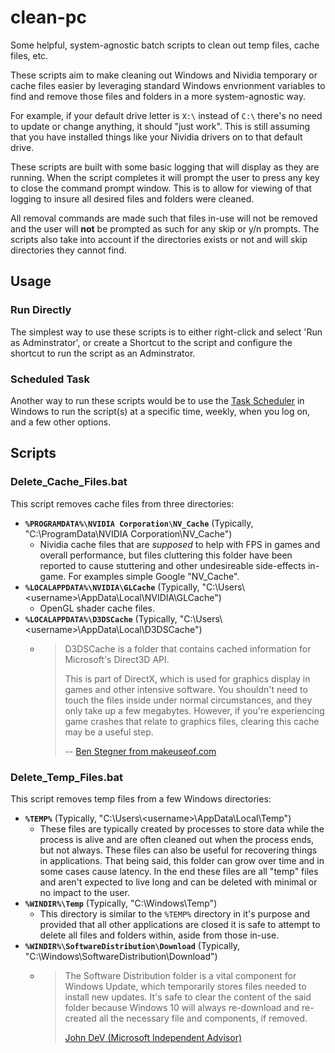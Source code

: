 # clean-pc
Some helpful, system-agnostic batch scripts to clean out temp files, cache files, etc. 

These scripts aim to make cleaning out Windows and Nividia temporary or cache files easier by leveraging standard Windows envrionment variables to find and remove those files and folders in a more system-agnostic way. 

For example, if your default drive letter is `X:\` instead of `C:\` there's no need to update or change anything, it should "just work". This is still assuming that you have installed things like your Nividia drivers on to that default drive. 

These scripts are built with some basic logging that will display as they are running. When the script completes it will prompt the user to press any key to close the command prompt window. This is to allow for viewing of that logging to insure all desired files and folders were cleaned. 

All removal commands are made such that files in-use will not be removed and the user will **not** be prompted as such for any skip or y/n prompts. The scripts also take into account if the directories exists or not and will skip directories they cannot find. 

## Usage

### Run Directly

The simplest way to use these scripts is to either right-click and select 'Run as Adminstrator', or create a Shortcut to the script and configure the shortcut to run the script as an Adminstrator. 

### Scheduled Task

Another way to run these scripts would be to use the [Task Scheduler](https://docs.microsoft.com/en-us/windows/win32/taskschd/using-the-task-scheduler) in Windows to run the script(s) at a specific time, weekly, when you log on, and a few other options.  

## Scripts

### Delete_Cache_Files.bat
This script removes cache files from three directories: 

- **`%PROGRAMDATA%\NVIDIA Corporation\NV_Cache`** (Typically, "C:\ProgramData\NVIDIA Corporation\NV_Cache")
    - Nividia cache files that are _supposed_ to help with FPS in games and overall performance, but files cluttering this folder have been reported to cause stuttering and other undesireable side-effects in-game. For examples simple Google "NV_Cache". 
- **`%LOCALAPPDATA%\NVIDIA\GLCache`** (Typically, "C:\Users\\<username\>\AppData\Local\NVIDIA\GLCache")
    - OpenGL shader cache files. 
- **`%LOCALAPPDATA%\D3DSCache`** (Typically, "C:\Users\\<username\>\AppData\Local\D3DSCache") 
    - > D3DSCache is a folder that contains cached information for Microsoft's Direct3D API.
      > 
      > This is part of DirectX, which is used for graphics display in games and other intensive software. 
      > You shouldn't need to touch the files inside under normal circumstances, and they only take up a few megabytes. 
      > However, if you're experiencing game crashes that relate to graphics files, clearing this cache may be a useful step.
      >
      > -- [Ben Stegner from makeuseof.com](https://www.makeuseof.com/tag/default-windows-files-folders/)

### Delete_Temp_Files.bat
This script removes temp files from a few Windows directories: 

- **`%TEMP%`** (Typically, "C:\Users\\<username\>\AppData\Local\Temp")
	- These files are typically created by processes to store data while the process is alive and are often cleaned out when the process ends, but not always. These files can also be useful for recovering things in applications. That being said, this folder can grow over time and in some cases cause latency. In the end these files are all "temp" files and aren't expected to live long and can be deleted with minimal or no impact to the user. 
- **`%WINDIR%\Temp`** (Typically, "C:\Windows\Temp") 
    - This directory is similar to the `%TEMP%` directory in it's purpose and provided that all other applications are closed it is safe to attempt to delete all files and folders within, aside from those in-use. 
- **`%WINDIR%\SoftwareDistribution\Download`** (Typically, "C:\Windows\SoftwareDistribution\Download")
	- > The Software Distribution folder is a vital component for Windows Update, which temporarily stores files needed to install new updates. 
	  > It's safe to clear the content of the said folder because Windows 10 will always re-download and re-created all the necessary file and components, if removed.
	  >
	  > [John DeV (Microsoft Independent Advisor)](https://answers.microsoft.com/en-us/windows/forum/windows_10-files/cwindowssoftwaredistributiondownload-deleting/7121844b-82bb-4a53-ad52-3a93fcfc9ffb)
